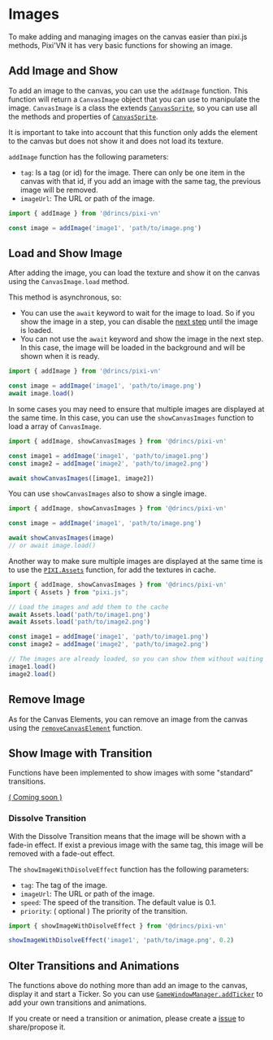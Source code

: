 # Images

To make adding and managing images on the canvas easier than pixi.js methods, Pixi'VN it has very basic functions for showing an image.

## Add Image and Show

To add an image to the canvas, you can use the `addImage` function. This function will return a `CanvasImage` object that you can use to manipulate the image. `CanvasImage` is a class the extends [`CanvasSprite`](/Canvas-Elements.md#base-elements), so you can use all the methods and properties of [`CanvasSprite`](/Canvas-Elements.md#base-elements).

It is important to take into account that this function only adds the element to the canvas but does not show it and does not load its texture.

`addImage` function has the following parameters:

* `tag`: Is a tag (or id) for the image. There can only be one item in the canvas with that id, if you add an image with the same tag, the previous image will be removed.
* `imageUrl`: The URL or path of the image.

```typescript
import { addImage } from '@drincs/pixi-vn'

const image = addImage('image1', 'path/to/image.png')
```

## Load and Show Image

After adding the image, you can load the texture and show it on the canvas using the `CanvasImage.load` method.

This method is asynchronous, so:

* You can use the `await` keyword to wait for the image to load. So if you show the image in a step, you can disable the [next step](/Label-and-Game-Step.md#next-step) until the image is loaded.
* You can not use the `await` keyword and show the image in the next step. In this case, the image will be loaded in the background and will be shown when it is ready.

```typescript
import { addImage } from '@drincs/pixi-vn'

const image = addImage('image1', 'path/to/image.png')
await image.load()
```

In some cases you may need to ensure that multiple images are displayed at the same time. In this case, you can use the `showCanvasImages` function to load a array of `CanvasImage`.

```typescript
import { addImage, showCanvasImages } from '@drincs/pixi-vn'

const image1 = addImage('image1', 'path/to/image1.png')
const image2 = addImage('image2', 'path/to/image2.png')

await showCanvasImages([image1, image2])
```

You can use `showCanvasImages` also to show a single image.

```typescript
import { addImage, showCanvasImages } from '@drincs/pixi-vn'

const image = addImage('image1', 'path/to/image.png')

await showCanvasImages(image)
// or await image.load()
```

Another way to make sure multiple images are displayed at the same time is to use the [`PIXI.Assets`](https://pixijs.com/8.x/examples/assets/async) function, for add the textures in cache.

```typescript
import { addImage, showCanvasImages } from '@drincs/pixi-vn'
import { Assets } from "pixi.js";

// Load the images and add them to the cache
await Assets.load('path/to/image1.png')
await Assets.load('path/to/image2.png')

const image1 = addImage('image1', 'path/to/image1.png')
const image2 = addImage('image2', 'path/to/image2.png')

// The images are already loaded, so you can show them without waiting
image1.load()
image2.load()
```

## Remove Image

As for the Canvas Elements, you can remove an image from the canvas using the [`removeCanvasElement`](/Canvas-Elements.md#remove-canvas-elements) function.

## Show Image with Transition

Functions have been implemented to show images with some "standard" transitions.

[( Coming soon )](https://github.com/DRincs-Productions/pixi-vn/issues/20)

### Dissolve Transition

With the Dissolve Transition means that the image will be shown with a fade-in effect. If exist a previous image with the same tag, this image will be removed with a fade-out effect.

The `showImageWithDisolveEffect` function has the following parameters:

* `tag`: The tag of the image.
* `imageUrl`: The URL or path of the image.
* `speed`: The speed of the transition. The default value is 0.1.
* `priority`: ( optional ) The priority of the transition.

```typescript
import { showImageWithDisolveEffect } from '@drincs/pixi-vn'

showImageWithDisolveEffect('image1', 'path/to/image.png', 0.2)
```

## Olter Transitions and Animations

The functions above do nothing more than add an image to the canvas, display it and start a Ticker. So you can use [`GameWindowManager.addTicker`](Animations-and-Effects) to add your own transitions and animations.

If you create or need a transition or animation, please create a [issue](https://github.com/DRincs-Productions/pixi-vn/issues) to share/propose it.
